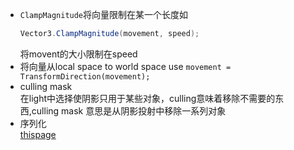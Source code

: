 - `ClampMagnitude`将向量限制在某一个长度如  
    ```csharp
    Vector3.ClampMagnitude(movement, speed);
    ```  
    将movent的大小限制在speed  
- 将向量从local space to world space use `movement = TransformDirection(movement);`  
- culling mask  
    在light中选择使阴影只用于某些对象，culling意味着移除不需要的东西,culling mask 意思是从阴影投射中移除一系列对象  
- 序列化  
    [thispage](https://zhuanlan.zhihu.com/p/76247383)